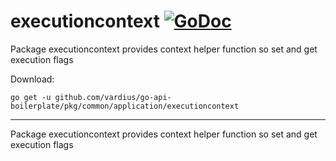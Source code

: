 # executioncontext [![GoDoc](https://godoc.org/github.com/vardius/go-api-boilerplate/pkg/common/application/executioncontext?status.svg)](https://godoc.org/github.com/vardius/go-api-boilerplate/pkg/common/application/executioncontext)
Package executioncontext provides context helper function so set and get execution flags

Download:
```shell
go get -u github.com/vardius/go-api-boilerplate/pkg/common/application/executioncontext
```

* * *
Package executioncontext provides context helper function so set and get execution flags
